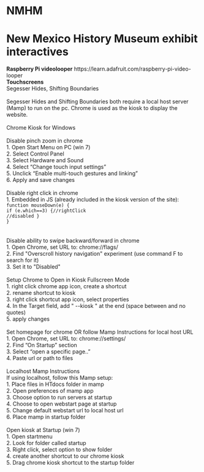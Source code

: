 # NMHM

<h1>New Mexico History Museum exhibit interactives</h1>
<b>Raspberry Pi videolooper</b>
https://learn.adafruit.com/raspberry-pi-video-looper
<br>
<b>Touchscreens</b><br>
Segesser Hides, Shifting Boundaries
<br><br>
Segesser Hides and Shifting Boundaries both require a local host server (Mamp) to run on the pc. Chrome is used as the kiosk to display the website.
<br><br>
Chrome Kiosk for Windows
<br><br>
Disable pinch zoom in chrome<br>
1. Open Start Menu on PC (win 7)<br>
2. Select Control Panel<br>
3. Select Hardware and Sound<br>
4. Select “Change touch input settings”<br>
5. Unclick “Enable multi-touch gestures and linking”<br>
6. Apply and save changes
<br><br>
Disable right click in chrome<br>
1. Embedded in JS (already included in the kiosk version of the site):
<code>
function mouseDown(e) {
if (e.which==3) {//rightClick
//disabled }
}
</code>
<br><br>
Disable ability to swipe backward/forward in chrome<br>
1. Open Chrome, set URL to: chrome://flags/<br>
2. Find "Overscroll history navigation" experiment (use command F to search for it)<br>
3. Set it to "Disabled"
<br><br>
Setup Chrome to Open in Kiosk Fullscreen Mode<br>
1. right click chrome app icon, create a shortcut<br>
2. rename shortcut to kiosk<br>
3. right click shortcut app icon, select properties<br>
4. In the Target field, add " --kiosk " at the end (space between and no quotes)<br>
5. apply changes
<br><br>
Set homepage for chrome OR follow Mamp Instructions for local host URL<br>
1. Open Chrome, set URL to: chrome://settings/<br>
2. Find “On Startup” section<br>
3. Select “open a specific page..”<br>
4. Paste url or path to files
<br><br>
Localhost Mamp Instructions<br>
If using localhost, follow this Mamp setup:<br>
1. Place files in HTdocs folder in mamp<br>
2. Open preferences of mamp app<br>
3. Choose option to run servers at startup<br>
4. Choose to open webstart page at startup<br>
5. Change default webstart url to local host url<br>
6. Place mamp in startup folder
<br><br>
Open kiosk at Startup (win 7)<br>
1. Open startmenu<br>
2. Look for folder called startup<br>
3. Right click, select option to show folder<br>
4. create another shortcut to our chrome kiosk<br>
5. Drag chrome kiosk shortcut to the startup folder<br>
